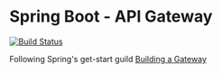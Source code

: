 # Spring Boot - API Gateway

[![Build Status](https://travis-ci.org/iphayao/sb-gateway.svg?branch=master)](https://travis-ci.org/iphayao/sb-gateway)

Following Spring's get-start guild [Building a Gateway](https://spring.io/guides/gs/gateway/)
